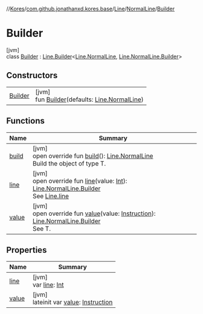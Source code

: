 //[Kores](../../../../../index.md)/[com.github.jonathanxd.kores.base](../../../index.md)/[Line](../../index.md)/[NormalLine](../index.md)/[Builder](index.md)

# Builder

[jvm]\
class [Builder](index.md) : [Line.Builder](../../-builder/index.md)<[Line.NormalLine](../index.md), [Line.NormalLine.Builder](index.md)>

## Constructors

| | |
|---|---|
| [Builder](-builder.md) | [jvm]<br>fun [Builder](-builder.md)(defaults: [Line.NormalLine](../index.md)) |

## Functions

| Name | Summary |
|---|---|
| [build](build.md) | [jvm]<br>open override fun [build](build.md)(): [Line.NormalLine](../index.md)<br>Build the object of type T. |
| [line](line.md) | [jvm]<br>open override fun [line](line.md)(value: [Int](https://kotlinlang.org/api/latest/jvm/stdlib/kotlin/-int/index.html)): [Line.NormalLine.Builder](index.md)<br>See [Line.line](../../line.md) |
| [value](value.md) | [jvm]<br>open override fun [value](value.md)(value: [Instruction](../../../../com.github.jonathanxd.kores/-instruction/index.md)): [Line.NormalLine.Builder](index.md)<br>See T. |

## Properties

| Name | Summary |
|---|---|
| [line](line.md) | [jvm]<br>var [line](line.md): [Int](https://kotlinlang.org/api/latest/jvm/stdlib/kotlin/-int/index.html) |
| [value](value.md) | [jvm]<br>lateinit var [value](value.md): [Instruction](../../../../com.github.jonathanxd.kores/-instruction/index.md) |
